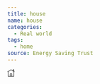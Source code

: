 ```yaml
---
title: house
name: house
categories:
  - Real world
tags:
  - home
source: Energy Saving Trust
---
```

<svg xmlns="http://www.w3.org/2000/svg" width="16" height="16" fill="currentColor" class="esti esti-house" viewBox="0 0 16 16">
  <path fill-rule="evenodd" clip-rule="evenodd" d="M13.0001 2.87091V1L14.0001 1V3.48757L13.0001 2.87091ZM15.0001 0.750001V4.10424L15.7625 4.57441C15.9976 4.71936 16.0706 5.0274 15.9257 5.26244C15.7807 5.49749 15.4727 5.57053 15.2376 5.42559L15.0001 5.27909V15.25C15.0001 15.6642 14.6643 16 14.2501 16H1.50008C1.22393 16 1.00008 15.7761 1.00008 15.5V5.2831L0.757323 5.42875C0.520533 5.57082 0.213403 5.49404 0.0713291 5.25725C-0.070745 5.02046 0.00603756 4.71333 0.242828 4.57125L7.6154 0.147712C7.85101 0.00634152 8.14508 0.0051333 8.38185 0.144565L12.0001 2.2753V0.75C12.0001 0.335786 12.3359 0 12.7501 0H14.2501C14.6643 0 15.0001 0.335787 15.0001 0.750001ZM2.00008 4.6831L8.00246 1.08166L12.242 3.57826L14.0001 4.66243V15L10.2501 15V9.75C10.2501 9.33579 9.91429 9 9.50008 9H6.50008C6.08586 9 5.75008 9.33579 5.75008 9.75V15H2.00008V4.6831ZM9.25008 10V15H6.75008V10H9.25008Z"/>
</svg>